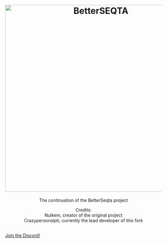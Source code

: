 
<h1 align="center">
  <br>
  <a href="https://github.com/Nulkem/better-seqta/"><img src="https://user-images.githubusercontent.com/95666457/149907844-f4466dfc-f40d-409a-a888-a094c57040f0.png" alt="BetterSEQTA" width="600"></a>

</h1>

<p align="center">
The continuation of the BetterSeqta project
</p>

<p align="center">
Credits:
<br>
Nulkem, creator of the original project
<br>
Crazypersonalph, currently the lead developer of this fork
</p>
<br>
<a href="https://discord.gg/jPFpsrtPyX" style="text-align:center">Join the Discord!</a>

